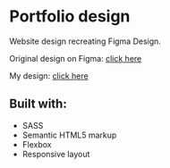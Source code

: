 # Portfolio design 

Website design recreating Figma Design.

Original design on Figma: [click here](https://www.figma.com/file/94SoTkTcpM6uuEcleoYIYr/PORTFOLIO-DESIGN-KIT-(Community)?node-id=101%3A7)

My design: [click here](https://ejuociene.github.io/SASS-Website-design/)

## Built with: 
- SASS
- Semantic HTML5 markup
- Flexbox
- Responsive layout 
